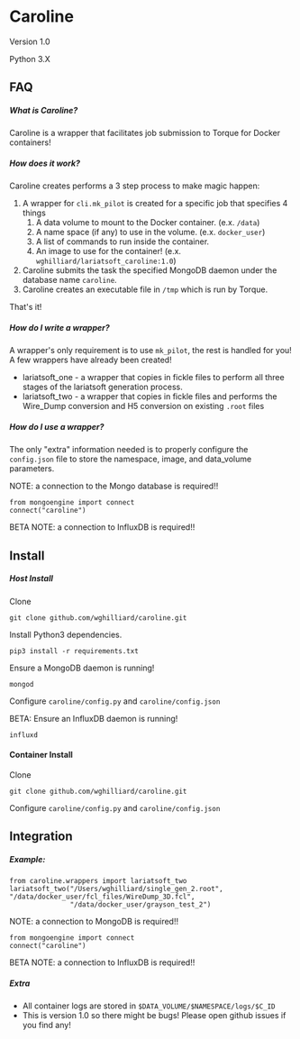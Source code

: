 Caroline 
====
Version 1.0

Python 3.X

## FAQ

##### What is Caroline?
Caroline is a wrapper that facilitates job submission to Torque for Docker containers!

##### How does it work?
Caroline creates performs a 3 step process to make magic happen:

1. A wrapper for `cli.mk_pilot` is created for a specific job that specifies 4 things
    1. A data volume to mount to the Docker container. (e.x. `/data`)
    2. A name space (if any) to use in the volume. (e.x. `docker_user`)
    3. A list of commands to run inside the container. 
    4. An image to use for the container! (e.x. `wghilliard/lariatsoft_caroline:1.0`)
2. Caroline submits the task the specified MongoDB daemon under the database name `caroline`.
3. Caroline creates an executable file in `/tmp` which is run by Torque.

That's it!

##### How do I write a wrapper?
A wrapper's only requirement is to use `mk_pilot`, the rest is handled for you!
A few wrappers have already been created!
- lariatsoft_one - a wrapper that copies in fickle files to perform all three stages of the lariatsoft generation process.
- lariatsoft_two - a wrapper that copies in fickle files and performs the Wire_Dump conversion and H5 conversion on existing `.root` files

##### How do I use a wrapper?
The only "extra" information needed is to properly configure the `config.json` file to store the namespace, image, and data_volume parameters.

NOTE: a connection to the Mongo database is required!!

    from mongoengine import connect
    connect("caroline")

BETA NOTE: a connection to InfluxDB is required!!

## Install

##### Host Install
Clone

    git clone github.com/wghilliard/caroline.git

Install Python3 dependencies.
    
    pip3 install -r requirements.txt
    
Ensure a MongoDB daemon is running!

    mongod

Configure `caroline/config.py` and `caroline/config.json`
    
BETA: Ensure an InfluxDB daemon is running!
 
    influxd


#### Container Install

Clone

    git clone github.com/wghilliard/caroline.git

Configure `caroline/config.py` and `caroline/config.json`

## Integration

##### Example:

    from caroline.wrappers import lariatsoft_two
    lariatsoft_two("/Users/wghilliard/single_gen_2.root", "/data/docker_user/fcl_files/WireDump_3D.fcl",
                   "/data/docker_user/grayson_test_2")
                  
                   
NOTE: a connection to MongoDB is required!!

    from mongoengine import connect
    connect("caroline")

BETA NOTE: a connection to InfluxDB is required!!

    

##### Extra
- All container logs are stored in `$DATA_VOLUME/$NAMESPACE/logs/$C_ID`
- This is version 1.0 so there might be bugs! Please open github issues if you find any!